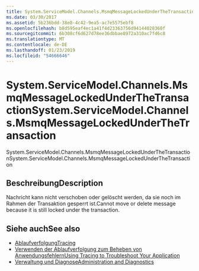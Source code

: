 ```yaml
---
title: System.ServiceModel.Channels.MsmqMessageLockedUnderTheTransaction
ms.date: 03/30/2017
ms.assetid: 5b236bdd-38e8-4c42-9ea5-ac7e5575ebf8
ms.openlocfilehash: b8d595eaf4ec1a41f4d23363756d94144028360f
ms.sourcegitcommit: 6b308cf6d627d78ee36dbbae8972a310ac7fd6c8
ms.translationtype: MT
ms.contentlocale: de-DE
ms.lasthandoff: 01/23/2019
ms.locfileid: "54666646"
---
```

# <a name="systemservicemodelchannelsmsmqmessagelockedunderthetransaction"></a><span data-ttu-id="9a6fb-102">System.ServiceModel.Channels.MsmqMessageLockedUnderTheTransaction</span><span class="sxs-lookup"><span data-stu-id="9a6fb-102">System.ServiceModel.Channels.MsmqMessageLockedUnderTheTransaction</span></span>
<span data-ttu-id="9a6fb-103">System.ServiceModel.Channels.MsmqMessageLockedUnderTheTransaction</span><span class="sxs-lookup"><span data-stu-id="9a6fb-103">System.ServiceModel.Channels.MsmqMessageLockedUnderTheTransaction</span></span>  
  
## <a name="description"></a><span data-ttu-id="9a6fb-104">Beschreibung</span><span class="sxs-lookup"><span data-stu-id="9a6fb-104">Description</span></span>  
 <span data-ttu-id="9a6fb-105">Nachricht kann nicht verschoben oder gelöscht werden, da sie noch im Rahmen der Transaktion gesperrt ist.</span><span class="sxs-lookup"><span data-stu-id="9a6fb-105">Cannot move or delete message because it is still locked under the transaction.</span></span>  
  
## <a name="see-also"></a><span data-ttu-id="9a6fb-106">Siehe auch</span><span class="sxs-lookup"><span data-stu-id="9a6fb-106">See also</span></span>
- [<span data-ttu-id="9a6fb-107">Ablaufverfolgung</span><span class="sxs-lookup"><span data-stu-id="9a6fb-107">Tracing</span></span>](../../../../../docs/framework/wcf/diagnostics/tracing/index.md)
- [<span data-ttu-id="9a6fb-108">Verwenden der Ablaufverfolgung zum Beheben von Anwendungsfehlern</span><span class="sxs-lookup"><span data-stu-id="9a6fb-108">Using Tracing to Troubleshoot Your Application</span></span>](../../../../../docs/framework/wcf/diagnostics/tracing/using-tracing-to-troubleshoot-your-application.md)
- [<span data-ttu-id="9a6fb-109">Verwaltung und Diagnose</span><span class="sxs-lookup"><span data-stu-id="9a6fb-109">Administration and Diagnostics</span></span>](../../../../../docs/framework/wcf/diagnostics/index.md)

